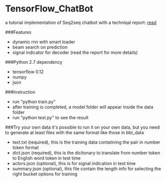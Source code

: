 # TensorFlow_ChatBot
a tutorial implementation of Seq2seq chatbot with a techniqal report: [read](https://docs.google.com/gview?url=http://sudongqi.com/Documents/2016_02.pdf&embedded=true)

###Features
* dynamic rnn with smart loader
* beam search on prediction
* signal indicator for decoder (read the report for more details)

###Python 2.7 dependency
* tensorflow 0.12
* numpy
* json

###Instruction
* run "python train.py"
* after training is completed, a model folder will appear inside the data folder
* run "python test.py" to see the result

###Try your own data
it's possible to run it on your own data, but you need to generate at least files with the same format like those in bbt_data
* text.txt      (required), this is the training data contatining the pair in number token format
* dict.json     (required), this is the dicitonary to translate from number token to English word token in test time
* actors.json   (optional), this is for signal indication in test time
* summary.json  (optional), this file contain the length info for selecting the right bucket options for training

